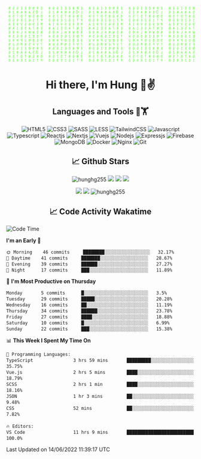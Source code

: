 [![Matrix SVG](https://github.com/hunghg255/hunghg255/blob/master/img/matrix.svg)](https://hunghg255.github.io)
<!-- [![unicorncode_bzb8ey](https://res.cloudinary.com/hunghg255/image/upload/v1647578947/unicorncode_bzb8ey.svg)](https://hunghg255.github.io) -->
<!-- # 👀 Hi stranger! 👋🏻 -->

<h1 align='center'>Hi there, I'm Hung 👋✌</h1>

<h2 align='center'>Languages and Tools 🔧🏋</h2>

<div align='center'>
  <img src="https://img.shields.io/badge/html5-%23E34F26.svg?style=flat-square&logo=html5&logoColor=white" alt="HTML5" />
  <img src="https://img.shields.io/badge/css3-%231572B6.svg?style=flat-square&logo=css3&logoColor=white" alt="CSS3" />
  <img src="https://img.shields.io/badge/SASS-hotpink.svg?style=flat-square&logo=SASS&logoColor=white" alt="SASS" />
  <img src="https://img.shields.io/badge/LESS-%230db7ed.svg?style=flat-square&logo=less&logoColor=white" alt="LESS" />
  <img src="https://img.shields.io/badge/Tailwindcss-%2338B2AC.svg?style=flat-square&logo=tailwind-css&logoColor=white" alt="TailwindCSS" />
  <img src="https://img.shields.io/badge/Javascript-%23323330.svg?style=flat-square&logo=javascript&logoColor=%23F7DF1E" alt="Javascript" />
  <img src="https://img.shields.io/badge/Typescript-%23007ACC.svg?style=flat-square&logo=typescript&logoColor=white" alt="Typescript" />
  <img src="https://img.shields.io/badge/Reactjs-%2320232a.svg?style=flat-square&logo=react&logoColor=%2361DAFB" alt="Reactjs" />
  <img src="https://img.shields.io/badge/Nextjs-black?style=flat-square&logo=next.js&logoColor=white" alt="Nextjs" />
  <img src="https://img.shields.io/badge/Vuejs-%2335495e.svg?style=flat-square&logo=vuedotjs&logoColor=%234FC08D" alt="Vuejs" />
  <img src="https://img.shields.io/badge/Nodejs-6DA55F?style=flat-square&logo=node.js&logoColor=white" alt="Nodejs" />
  <img src="https://img.shields.io/badge/Expressjs-6DA55F?style=flat-square&logo=express&logoColor=white" alt="Expressjs" />
  <img src="https://img.shields.io/badge/Firebase-%23039BE5.svg?style=flat-square&logo=firebase" alt="Firebase" />
  <img src="https://img.shields.io/badge/MongoDB-%234ea94b.svg?style=flat-square&logo=mongodb&logoColor=white" alt="MongoDB" />
  <img src="https://img.shields.io/badge/Docker-%230db7ed.svg?style=flat-square&logo=docker&logoColor=white" alt="Docker" />
  <img src="https://img.shields.io/badge/Nginx-%234ea94b.svg?style=flat-square&logo=nginx&logoColor=white" alt="Nginx" />
  <img src="https://img.shields.io/badge/Git-%23E34F26.svg?style=flat-square&logo=git&logoColor=white" alt="Git" />
</div>

<h2 align='center'> 📈 Github Stars </h2>
<p align="center"> <img src="https://komarev.com/ghpvc/?username=hunghg255&style=flat" alt="hunghg255" />
  <img src="https://shields.io/github/stars/hunghg255">
  <img src="https://img.shields.io/github/followers/hunghg255">
  <img src="https://img.shields.io/static/v1?label=%F0%9F%8C%9F&message=Love%20coding&style=style=flat&color=c80000">
</p>
<div align="center">
 <img src="https://github-readme-stats.vercel.app/api?username=hunghg255&show_icons=true&border_radius=15"/>
  <img src="https://github-readme-stats.vercel.app/api/top-langs/?username=hunghg255&border_radius=15&layout=compact&langs_count=6"/>
  <img 
       src="https://github-readme-streak-stats.herokuapp.com/?user=hunghg255&" 
       alt="hunghg255" 
  />
</div>

<h2 align='center'> 📈 Code Activity Wakatime </h2>

<!--START_SECTION:waka-->
![Code Time](http://img.shields.io/badge/Code%20Time-1%2C011%20hrs%2036%20mins-blue)

**I'm an Early 🐤** 

```text
🌞 Morning    46 commits     ████████░░░░░░░░░░░░░░░░░   32.17% 
🌆 Daytime    41 commits     ███████░░░░░░░░░░░░░░░░░░   28.67% 
🌃 Evening    39 commits     ██████░░░░░░░░░░░░░░░░░░░   27.27% 
🌙 Night      17 commits     ███░░░░░░░░░░░░░░░░░░░░░░   11.89%

```
📅 **I'm Most Productive on Thursday** 

```text
Monday       5 commits      █░░░░░░░░░░░░░░░░░░░░░░░░   3.5% 
Tuesday      29 commits     █████░░░░░░░░░░░░░░░░░░░░   20.28% 
Wednesday    16 commits     ██░░░░░░░░░░░░░░░░░░░░░░░   11.19% 
Thursday     34 commits     ██████░░░░░░░░░░░░░░░░░░░   23.78% 
Friday       27 commits     ████░░░░░░░░░░░░░░░░░░░░░   18.88% 
Saturday     10 commits     █░░░░░░░░░░░░░░░░░░░░░░░░   6.99% 
Sunday       22 commits     ███░░░░░░░░░░░░░░░░░░░░░░   15.38%

```


📊 **This Week I Spent My Time On** 

```text
💬 Programming Languages: 
TypeScript               3 hrs 59 mins       █████████░░░░░░░░░░░░░░░░   35.75% 
Vue.js                   2 hrs 5 mins        ████░░░░░░░░░░░░░░░░░░░░░   18.79% 
SCSS                     2 hrs 1 min         ████░░░░░░░░░░░░░░░░░░░░░   18.16% 
JSON                     1 hr 3 mins         ██░░░░░░░░░░░░░░░░░░░░░░░   9.48% 
CSS                      52 mins             ██░░░░░░░░░░░░░░░░░░░░░░░   7.82%

🔥 Editors: 
VS Code                  11 hrs 9 mins       █████████████████████████   100.0%

```


 Last Updated on 14/06/2022 11:39:17 UTC
<!--END_SECTION:waka-->

